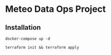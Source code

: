 # Meteo Data Ops Project


## Installation

`docker-compose up -d`

`terraform init && terraform apply`
